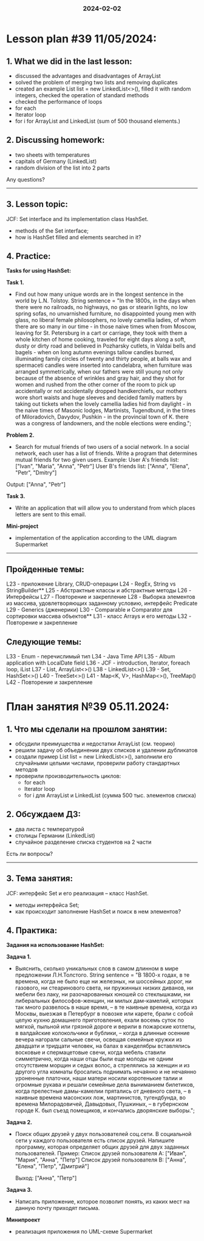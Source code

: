 <h3 style="text-align: center; padding-bottom: 14px">2024-02-02</h3>

# Lesson plan #39 11/05/2024:

## 1. What we did in the last lesson:
- discussed the advantages and disadvantages of ArrayList
- solved the problem of merging two lists and removing duplicates
- created an example List<Integer> list = new LinkedList<>(), filled it with random integers, checked the operation of standard methods
- checked the performance of loops
- for each
- Iterator loop
- for i
  for ArrayList and LinkedList (sum of 500 thousand elements.)

## 2. Discussing homework:
- two sheets with temperatures
- capitals of Germany (LinkedList)
- random division of the list into 2 parts

Any questions?

-----------------------------------------------------------------------------

## 3. Lesson topic:
JCF:
Set interface and its implementation class HashSet.
- methods of the Set interface;
- how is HashSet filled and elements searched in it?

## 4. Practice:
**Tasks for using HashSet:**

**Task 1.**
- Find out how many unique words are in the longest sentence in the world by L.N. Tolstoy.
  String sentence = "In the 1800s, in the days when there were no railroads, no highways, no gas or stearin lights, no low spring sofas, no unvarnished furniture, no disappointed young men with glass, no liberal female philosophers, no lovely camellia ladies, of whom there are so many in our time - in those naive times when from Moscow, leaving for St. Petersburg in a cart or carriage, they took with them a whole kitchen of home cooking, traveled for eight days along a soft, dusty or dirty road and believed in Pozharsky cutlets, in Valdai bells and bagels - when on long autumn evenings tallow candles burned, illuminating family circles of twenty and thirty people, at balls wax and spermaceti candles were inserted into candelabra, when furniture was arranged symmetrically, when our fathers were still young not only because of the absence of wrinkles and gray hair, and they shot for women and rushed from the other corner of the room to pick up accidentally or not accidentally dropped handkerchiefs, our mothers wore short waists and huge sleeves and decided family matters by taking out tickets when the lovely camellia ladies hid from daylight - in the naive times of Masonic lodges, Martinists, Tugendbund, in the times of Miloradovich, Davydov, Pushkin - in the provincial town of K. there was a congress of landowners, and the noble elections were ending.";

**Problem 2.**
- Search for mutual friends of two users of a social network.
  In a social network, each user has a list of friends. Write a program that determines mutual friends for two given users.
  Example:
  User A's friends list: ["Ivan", "Maria", "Anna", "Petr"]
  User B's friends list: ["Anna", "Elena", "Petr", "Dmitry"]

Output: ["Anna", "Petr"]

**Task 3.**
- Write an application that will allow you to understand from which places letters are sent to this email.

**Mini-project**
- implementation of the application according to the UML diagram Supermarket

___


## Пройденные темы:

L23 - приложение Library, CRUD-операции
L24 - RegEx, String vs StringBuilder**
L25 - Абстрактные классы и абстрактные методы
L26 - Интерфейсы
L27 - Повторение и закрепление
L28 - Выборка элементов из массива, удовлетворяющих заданному условию, интерфейс Predicate
L29 - Generics (дженерики)
L30 - Comparable<T> и Comparator<T> для сортировки массива объектов**
L31 - класс Arrays и его методы
L32 - Повторение и закрепление

## Следующие темы:
L33 - Enum - перечислимый тип
L34 - Java Time API
L35 - Album application with LocalDate field
L36 - JCF - introduction, Iterator<T>, foreach loop, iList 
L37 - List<T>, ArrayList<>()
L38 - LinkedList<>() 
L39 - Set<T>, HashSet<>()
L40 - TreeSet<>()
L41 - Map<K, V>, HashMap<>(), TreeMap<T>()
L42 - Повторение и закрепление


# План занятия №39 05.11.2024:

## 1. Что мы сделали на прошлом занятии:
- обсудили преимущества и недостатки ArrayList (см. теорию)
- решили задачу об объединении двух списков и удалении дубликатов
- создали пример List<Integer> list = new LinkedList<>(), заполнили его случайными целыми числами, проверили работу стандартных методов
- проверили производительность циклов:
    - for each
    - Iterator loop
    - for i
для ArrayList и LinkedList (сумма 500 тыс. элементов списка)


## 2. Обсуждаем ДЗ:
- два листа с температурой
- столицы Германии (LinkedList)
- случайное разделение списка студентов на 2 части 

Есть ли вопросы?

----------------------------------------------------------------------------

## 3. Тема занятия:
JCF: 
интерфейс Set и его реализация – класс HashSet.
- методы интерфейса Set;
- как происходит заполнение HashSet и поиск в нем элементов?

## 4. Практика:
**Задания на использование HashSet:**

**Задача 1.**
- Выяснить, сколько уникальных слов в самом длинном в мире предложении Л.Н.Толстого.
  String sentence = "В 1800-х годах, в те времена, когда не было еще ни железных, ни шоссейных дорог, ни газового, ни стеаринового света, ни пружинных низких диванов, ни мебели без лаку, ни разочарованных юношей со стеклышками, ни либеральных философов-женщин, ни милых дам-камелий, которых так много развелось в наше время, – в те наивные времена, когда из Москвы, выезжая в Петербург в повозке или карете, брали с собой целую кухню домашнего приготовления, ехали восемь суток по мягкой, пыльной или грязной дороге и верили в пожарские котлеты, в валдайские колокольчики и бублики, – когда в длинные осенние вечера нагорали сальные свечи, освещая семейные кружки из двадцати и тридцати человек, на балах в канделябры вставлялись восковые и спермацетовые свечи, когда мебель ставили симметрично, когда наши отцы были еще молоды не одним отсутствием морщин и седых волос, а стрелялись за женщин и из другого угла комнаты бросались поднимать нечаянно и не нечаянно уроненные платочки, наши матери носили коротенькие талии и огромные рукава и решали семейные дела выниманием билетиков, когда прелестные дамы-камелии прятались от дневного света, – в наивные времена масонских лож, мартинистов, тугендбунда, во времена Милорадовичей, Давыдовых, Пушкиных, – в губернском городе К. был съезд помещиков, и кончались дворянские выборы.";

**Задача 2.**
- Поиск общих друзей у двух пользователей соц.сети.
  В социальной сети у каждого пользователя есть список друзей. Напишите программу, которая определяет общих друзей для двух заданных пользователей.
  Пример:
  Список друзей пользователя A: ["Иван", "Мария", "Анна", "Петр"]
  Список друзей пользователя B: ["Анна", "Елена", "Петр", "Дмитрий"]

  Выход: ["Анна", "Петр"]

**Задача 3.**
- Написать приложение, которое позволит понять, из каких мест на данную почту приходят письма.

**Минипроект**
- реализация приложения по UML-схеме Supermarket


